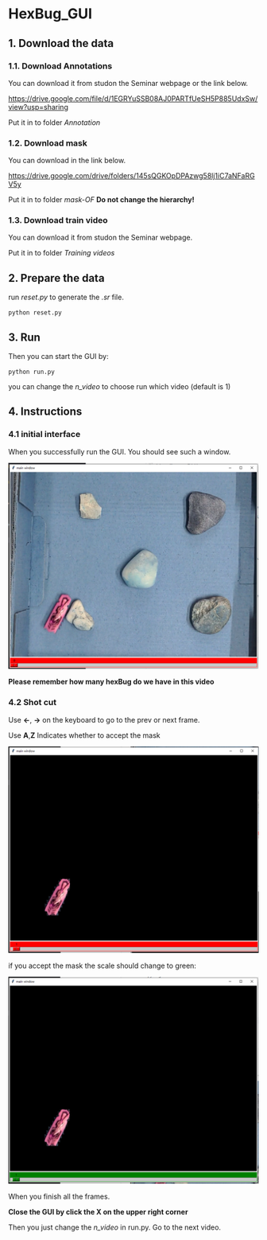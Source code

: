 # HexBug_GUI

## 1. Download the data

### 1.1. Download Annotations

You can download it from studon the Seminar webpage or the link below.

https://drive.google.com/file/d/1EGRYuSSB08AJ0PARTfUeSH5P885UdxSw/view?usp=sharing

Put it in to folder *Annotation*

### 1.2. Download mask

You can download in the link below.

https://drive.google.com/drive/folders/145sQGKOpDPAzwg58lj1iC7aNFaRGV5y

Put it in to folder *mask-OF*
**Do not change the hierarchy!**

### 1.3. Download train video

You can download it from studon the Seminar webpage.

Put it in to folder *Training videos*

## 2. Prepare the data

run *reset.py* to generate the *.sr* file.

```
python reset.py
```

## 3. Run

Then you can start the GUI by:

```
python run.py
```

you can change the *n_video* to choose run which video (default is 1)

## 4. Instructions

### 4.1 initial interface

When you successfully run the GUI. You should see such a window.

![](image/1652375686915.png)

**Please remember how many hexBug do we have in this video**

### 4.2 Shot cut

Use **<-**, **->** on the keyboard to go to the prev or next frame.

Use **A**,**Z** Indicates whether to accept the mask

![](image/1652376147132.png)


if you accept the mask the scale should change to green:


![](image/1652376097510.png)

When you finish all the frames.

**Close the GUI by click the X on the upper right corner**

Then you just change the *n_video* in run.py. Go to the next video.


